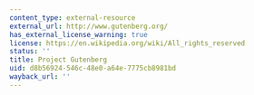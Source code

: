 ```yaml
---
content_type: external-resource
external_url: http://www.gutenberg.org/
has_external_license_warning: true
license: https://en.wikipedia.org/wiki/All_rights_reserved
status: ''
title: Project Gutenberg
uid: d8b56924-546c-48e0-a64e-7775cb8981bd
wayback_url: ''
---
```

